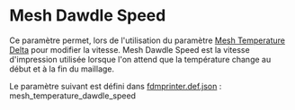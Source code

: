 # Mesh Dawdle Speed

Ce paramètre permet, lors de l'utilisation du paramètre [Mesh Temperature Delta](mesh_temperature_delta.md) pour modifier la vitesse. Mesh Dawdle Speed est la vitesse d'impression utilisée lorsque l'on attend que la température change au début et à la fin du maillage. 

Le paramètre suivant est défini dans [fdmprinter.def.json](https://github.com/smartavionics/Cura/blob/mb-master/resources/definitions/fdmprinter.def.json) : mesh_temperature_dawdle_speed